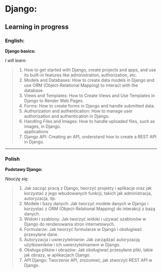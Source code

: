 # Django:

## Learning in progress


### English:

<b>Django basics:</b>

_I will learn:_

>1. How to get started with Django, create projects and apps, and use its built-in features like administration, authorization, etc.<br>
>2. Models and Databases: How to create data models in Django and use ORM (Object-Relational Mapping) to interact with the database.<br>
>3. Views and Templates: How to Create Views and Use Templates in Django to Render Web Pages.<br>
>4. Forms: How to create forms in Django and handle submitted data.<br>
>5. Authorization and authentication: How to manage user authorization and authentication in Django.<br>
>6. Handling Files and Images: How to handle uploaded files, such as images, in Django.<br> applications
>7. Django API: Creating an API, understand how to create a REST API in Django.<br>

***

### Polish
<b>Podstawy Django:</b>

_Nauczę się:_

>1. Jak zacząć pracę z Django, tworzyć projekty i aplikacje oraz jak korzystać z jego wbudowanych funkcji, takich jak administracja, autoryzacja, itp.<br>
>2. Modele i bazy danych: Jak tworzyć modele danych w Django i korzystać z ORM (Object-Relational Mapping) do interakcji z bazą danych.<br>
>3. Widoki i szablony: Jak tworzyć widoki i używać szablonów w Django do renderowania stron internetowych.<br>
>4. Formularze: Jak tworzyć formularze w Django i obsługiwać przesyłane dane.<br>
>5. Autoryzacja i uwierzytelnianie: Jak zarządzać autoryzacją użytkowników i ich uwierzytelnianiem w Django.<br>
>6. Obsługa plików i obrazów: Jak obsługiwać przesyłane pliki, takie jak obrazy, w aplikacjach Django.<br>
>7. API Django: Tworzenie API, zrozumieć, jak stworzyć REST API w Django.<br>